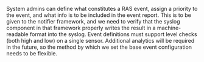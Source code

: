 System admins can define what constitutes a RAS event, assign a priority to the event, and what info is to be included in the event report. This is to be given to the notifier framework, and we need to verify that the syslog component in that framework properly writes the result in a machine-readable format into the syslog. Event definitions must support level checks (both high and low) on a single sensor. Additional analytics will be required in the future, so the method by which we set the base event configuration needs to be flexible.